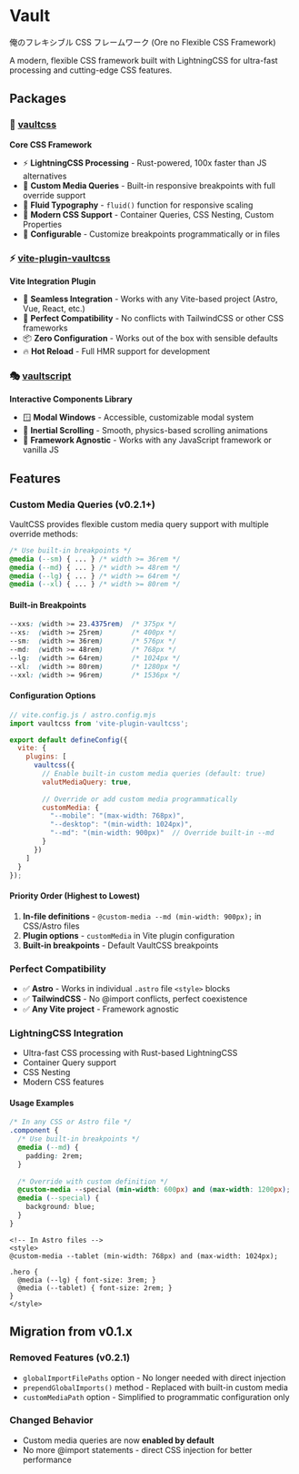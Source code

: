 # Vault

俺のフレキシブル CSS フレームワーク (Ore no Flexible CSS Framework)

A modern, flexible CSS framework built with LightningCSS for ultra-fast processing and cutting-edge CSS features.

## Packages

### 🎨 [vaultcss](./packages/vaultcss) 
**Core CSS Framework**
- ⚡️ **LightningCSS Processing** - Rust-powered, 100x faster than JS alternatives
- 📱 **Custom Media Queries** - Built-in responsive breakpoints with full override support
- 🌊 **Fluid Typography** - `fluid()` function for responsive scaling
- 🎯 **Modern CSS Support** - Container Queries, CSS Nesting, Custom Properties
- 🔧 **Configurable** - Customize breakpoints programmatically or in files

### ⚡️ [vite-plugin-vaultcss](./packages/@vaultcss-vite)
**Vite Integration Plugin**
- 🚀 **Seamless Integration** - Works with any Vite-based project (Astro, Vue, React, etc.)
- 🎯 **Perfect Compatibility** - No conflicts with TailwindCSS or other CSS frameworks
- 📦 **Zero Configuration** - Works out of the box with sensible defaults
- 🔥 **Hot Reload** - Full HMR support for development

### 🎭 [vaultscript](./packages/vaultscript)
**Interactive Components Library**
- 🪟 **Modal Windows** - Accessible, customizable modal system
- 📜 **Inertial Scrolling** - Smooth, physics-based scrolling animations
- 🎨 **Framework Agnostic** - Works with any JavaScript framework or vanilla JS

## Features

### Custom Media Queries (v0.2.1+)

VaultCSS provides flexible custom media query support with multiple override methods:

```css
/* Use built-in breakpoints */
@media (--sm) { ... } /* width >= 36rem */  
@media (--md) { ... } /* width >= 48rem */
@media (--lg) { ... } /* width >= 64rem */
@media (--xl) { ... } /* width >= 80rem */
```

#### Built-in Breakpoints
```css
--xxs: (width >= 23.4375rem)  /* 375px */
--xs:  (width >= 25rem)       /* 400px */
--sm:  (width >= 36rem)       /* 576px */  
--md:  (width >= 48rem)       /* 768px */
--lg:  (width >= 64rem)       /* 1024px */
--xl:  (width >= 80rem)       /* 1280px */
--xxl: (width >= 96rem)       /* 1536px */
```

#### Configuration Options

```javascript
// vite.config.js / astro.config.mjs
import vaultcss from 'vite-plugin-vaultcss';

export default defineConfig({
  vite: {
    plugins: [
      vaultcss({
        // Enable built-in custom media queries (default: true)
        valutMediaQuery: true,
        
        // Override or add custom media programmatically
        customMedia: {
          "--mobile": "(max-width: 768px)",
          "--desktop": "(min-width: 1024px)",
          "--md": "(min-width: 900px)"  // Override built-in --md
        }
      })
    ]
  }
});
```

#### Priority Order (Highest to Lowest)

1. **In-file definitions** - `@custom-media --md (min-width: 900px);` in CSS/Astro files
2. **Plugin options** - `customMedia` in Vite plugin configuration  
3. **Built-in breakpoints** - Default VaultCSS breakpoints

### Perfect Compatibility

- ✅ **Astro** - Works in individual `.astro` file `<style>` blocks
- ✅ **TailwindCSS** - No @import conflicts, perfect coexistence
- ✅ **Any Vite project** - Framework agnostic

### LightningCSS Integration

- Ultra-fast CSS processing with Rust-based LightningCSS
- Container Query support
- CSS Nesting
- Modern CSS features

#### Usage Examples

```css
/* In any CSS or Astro file */
.component {
  /* Use built-in breakpoints */
  @media (--md) {
    padding: 2rem;
  }
  
  /* Override with custom definition */
  @custom-media --special (min-width: 600px) and (max-width: 1200px);
  @media (--special) {
    background: blue;
  }
}
```

```astro
<!-- In Astro files -->
<style>
@custom-media --tablet (min-width: 768px) and (max-width: 1024px);

.hero {
  @media (--lg) { font-size: 3rem; }
  @media (--tablet) { font-size: 2rem; }
}
</style>
```

## Migration from v0.1.x

### Removed Features (v0.2.1)

- `globalImportFilePaths` option - No longer needed with direct injection
- `prependGlobalImports()` method - Replaced with built-in custom media
- `customMediaPath` option - Simplified to programmatic configuration only

### Changed Behavior

- Custom media queries are now **enabled by default**
- No more @import statements - direct CSS injection for better performance

